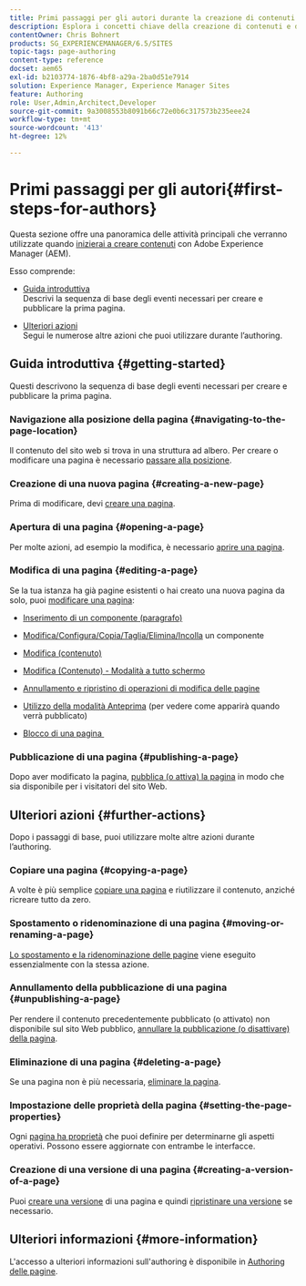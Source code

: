 ```yaml
---
title: Primi passaggi per gli autori durante la creazione di contenuti in AEM
description: Esplora i concetti chiave della creazione di contenuti e dell’authoring in AEM 6.5. Troverai anche informazioni sull’utilizzo di tag, modelli e altre funzioni della pagina.
contentOwner: Chris Bohnert
products: SG_EXPERIENCEMANAGER/6.5/SITES
topic-tags: page-authoring
content-type: reference
docset: aem65
exl-id: b2103774-1876-4bf8-a29a-2ba0d51e7914
solution: Experience Manager, Experience Manager Sites
feature: Authoring
role: User,Admin,Architect,Developer
source-git-commit: 9a3008553b8091b66c72e0b6c317573b235eee24
workflow-type: tm+mt
source-wordcount: '413'
ht-degree: 12%

---
```



# Primi passaggi per gli autori{#first-steps-for-authors}

Questa sezione offre una panoramica delle attività principali che verranno utilizzate quando [inizierai a creare contenuti](/help/sites-authoring/author.md#concept-of-authoring-and-publishing) con Adobe Experience Manager (AEM).

Esso comprende:

* [Guida introduttiva](#getting-started)\
  Descrivi la sequenza di base degli eventi necessari per creare e pubblicare la prima pagina.

* [Ulteriori azioni](#further-actions)\
  Segui le numerose altre azioni che puoi utilizzare durante l’authoring.

## Guida introduttiva {#getting-started}

Questi descrivono la sequenza di base degli eventi necessari per creare e pubblicare la prima pagina.

### Navigazione alla posizione della pagina {#navigating-to-the-page-location}

Il contenuto del sito web si trova in una struttura ad albero. Per creare o modificare una pagina è necessario [passare alla posizione](/help/sites-authoring/basic-handling.md#viewing-and-selecting-resources).

### Creazione di una nuova pagina {#creating-a-new-page}

Prima di modificare, devi [creare una pagina](/help/sites-authoring/managing-pages.md#creating-a-new-page).

### Apertura di una pagina {#opening-a-page}

Per molte azioni, ad esempio la modifica, è necessario [aprire una pagina](/help/sites-authoring/managing-pages.md#opening-a-page-for-editing).

### Modifica di una pagina {#editing-a-page}

Se la tua istanza ha già pagine esistenti o hai creato una nuova pagina da solo, puoi [modificare una pagina](/help/sites-authoring/editing-content.md):

* [Inserimento di un componente (paragrafo)](/help/sites-authoring/editing-content.md#inserting-a-component)
* [Modifica/Configura/Copia/Taglia/Elimina/Incolla](/help/sites-authoring/editing-content.md#edit-configure-copy-cut-delete-paste) un componente
* [Modifica (contenuto)](/help/sites-authoring/editing-content.md#edit-content)
* [Modifica (Contenuto) - Modalità a tutto schermo](/help/sites-authoring/editing-content.md#edit-content-full-screen-mode)

* [Annullamento e ripristino di operazioni di modifica delle pagine](/help/sites-authoring/editing-content.md#undoing-and-redoing-page-edits)
* [Utilizzo della modalità Anteprima](/help/sites-authoring/editing-content.md#preview-mode) (per vedere come apparirà quando verrà pubblicato)
* [Blocco di una pagina  &#x200B;](/help/sites-authoring/editing-content.md#locking-a-page)

### Pubblicazione di una pagina {#publishing-a-page}

Dopo aver modificato la pagina, [pubblica (o attiva) la pagina](/help/sites-authoring/publishing-pages.md#main-pars-title-10) in modo che sia disponibile per i visitatori del sito Web.

## Ulteriori azioni {#further-actions}

Dopo i passaggi di base, puoi utilizzare molte altre azioni durante l’authoring.

### Copiare una pagina {#copying-a-page}

A volte è più semplice [copiare una pagina](/help/sites-authoring/managing-pages.md#copying-and-pasting-a-page) e riutilizzare il contenuto, anziché ricreare tutto da zero.

### Spostamento o ridenominazione di una pagina {#moving-or-renaming-a-page}

[Lo spostamento e la ridenominazione delle pagine](/help/sites-authoring/managing-pages.md#moving-or-renaming-a-page) viene eseguito essenzialmente con la stessa azione.

### Annullamento della pubblicazione di una pagina {#unpublishing-a-page}

Per rendere il contenuto precedentemente pubblicato (o attivato) non disponibile sul sito Web pubblico, [annullare la pubblicazione (o disattivare) della pagina](/help/sites-authoring/publishing-pages.md#main-pars-title-5).

### Eliminazione di una pagina {#deleting-a-page}

Se una pagina non è più necessaria, [eliminare la pagina](/help/sites-authoring/managing-pages.md#deleting-a-page).

### Impostazione delle proprietà della pagina {#setting-the-page-properties}

Ogni [pagina ha proprietà](/help/sites-authoring/editing-page-properties.md) che puoi definire per determinarne gli aspetti operativi. Possono essere aggiornate con entrambe le interfacce.

### Creazione di una versione di una pagina {#creating-a-version-of-a-page}

Puoi [creare una versione](/help/sites-authoring/working-with-page-versions.md#creating-a-new-version) di una pagina e quindi [ripristinare una versione](/help/sites-authoring/working-with-page-versions.md#reverting-to-a-page-version) se necessario.

## Ulteriori informazioni {#more-information}

L&#39;accesso a ulteriori informazioni sull&#39;authoring è disponibile in [Authoring delle pagine](/help/sites-authoring/page-authoring.md).
